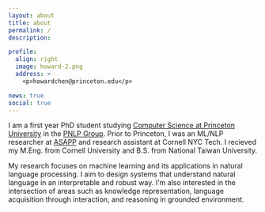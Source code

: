 ```yaml
---
layout: about
title: about
permalink: /
description:

profile:
  align: right
  image: howard-2.png
  address: >
    <p>howardchen@princeton.edu</p>

news: true
social: true
---
```

I am a first year PhD student studying [Computer Science at Princeton University](https://www.cs.princeton.edu/) in the [PNLP Group](https://nlp.cs.princeton.edu/). Prior to Princeton, I was an ML/NLP researcher at [ASAPP](https://www.asapp.com/platform/applied-research/) and research assistant at Cornell NYC Tech. I recieved my M.Eng. from Cornell University and B.S. from National Taiwan University.

My research focuses on machine learning and its applications in natural language processing. I aim to design systems that understand natural language in an interpretable and robust way. I'm also interested in the intersection of areas such as knowledge representation, language acquisition through interaction, and reasoning in grounded environment.
